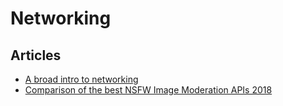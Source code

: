 # Networking

## Articles

- [A broad intro to networking](https://drewdevault.com/2016/12/06/A-broad-intro-to-networking.html)
- [Comparison of the best NSFW Image Moderation APIs 2018](https://www.adityaananthram.com/comparison-of-the-best-nsfw-image-moderation-apis-2018/)
